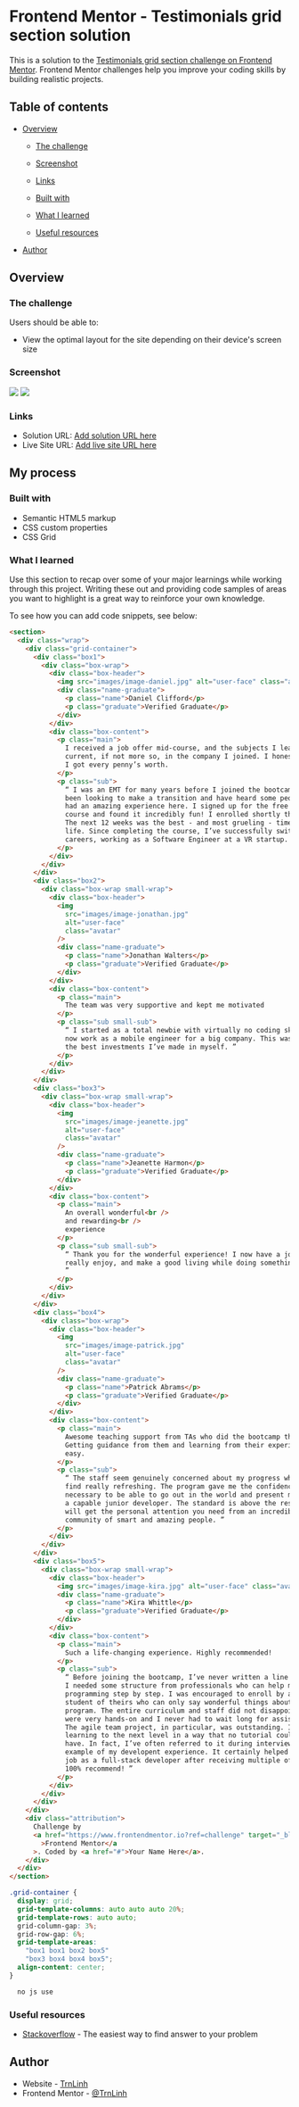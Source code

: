 # Frontend Mentor - Testimonials grid section solution

This is a solution to the [Testimonials grid section challenge on Frontend Mentor](https://www.frontendmentor.io/challenges/testimonials-grid-section-Nnw6J7Un7). Frontend Mentor challenges help you improve your coding skills by building realistic projects.

## Table of contents

- [Overview](#overview)

  - [The challenge](#the-challenge)
  - [Screenshot](#screenshot)
  - [Links](#links)

  - [Built with](#built-with)
  - [What I learned](#what-i-learned)

  - [Useful resources](#useful-resources)

- [Author](#author)

## Overview

### The challenge

Users should be able to:

- View the optimal layout for the site depending on their device's screen size

### Screenshot

![](images/Mobile.PNG)
![](images/Desktop.PNG)

### Links

- Solution URL: [Add solution URL here](https://your-solution-url.com)
- Live Site URL: [Add live site URL here](https://your-live-site-url.com)

## My process

### Built with

- Semantic HTML5 markup
- CSS custom properties
- CSS Grid

### What I learned

Use this section to recap over some of your major learnings while working through this project. Writing these out and providing code samples of areas you want to highlight is a great way to reinforce your own knowledge.

To see how you can add code snippets, see below:

```html
<section>
  <div class="wrap">
    <div class="grid-container">
      <div class="box1">
        <div class="box-wrap">
          <div class="box-header">
            <img src="images/image-daniel.jpg" alt="user-face" class="avatar" />
            <div class="name-graduate">
              <p class="name">Daniel Clifford</p>
              <p class="graduate">Verified Graduate</p>
            </div>
          </div>
          <div class="box-content">
            <p class="main">
              I received a job offer mid-course, and the subjects I learned were
              current, if not more so, in the company I joined. I honestly feel
              I got every penny’s worth.
            </p>
            <p class="sub">
              “ I was an EMT for many years before I joined the bootcamp. I’ve
              been looking to make a transition and have heard some people who
              had an amazing experience here. I signed up for the free intro
              course and found it incredibly fun! I enrolled shortly thereafter.
              The next 12 weeks was the best - and most grueling - time of my
              life. Since completing the course, I’ve successfully switched
              careers, working as a Software Engineer at a VR startup. ”
            </p>
          </div>
        </div>
      </div>
      <div class="box2">
        <div class="box-wrap small-wrap">
          <div class="box-header">
            <img
              src="images/image-jonathan.jpg"
              alt="user-face"
              class="avatar"
            />
            <div class="name-graduate">
              <p class="name">Jonathan Walters</p>
              <p class="graduate">Verified Graduate</p>
            </div>
          </div>
          <div class="box-content">
            <p class="main">
              The team was very supportive and kept me motivated
            </p>
            <p class="sub small-sub">
              “ I started as a total newbie with virtually no coding skills. I
              now work as a mobile engineer for a big company. This was one of
              the best investments I’ve made in myself. ”
            </p>
          </div>
        </div>
      </div>
      <div class="box3">
        <div class="box-wrap small-wrap">
          <div class="box-header">
            <img
              src="images/image-jeanette.jpg"
              alt="user-face"
              class="avatar"
            />
            <div class="name-graduate">
              <p class="name">Jeanette Harmon</p>
              <p class="graduate">Verified Graduate</p>
            </div>
          </div>
          <div class="box-content">
            <p class="main">
              An overall wonderful<br />
              and rewarding<br />
              experience
            </p>
            <p class="sub small-sub">
              “ Thank you for the wonderful experience! I now have a job I
              really enjoy, and make a good living while doing something I love.
              ”
            </p>
          </div>
        </div>
      </div>
      <div class="box4">
        <div class="box-wrap">
          <div class="box-header">
            <img
              src="images/image-patrick.jpg"
              alt="user-face"
              class="avatar"
            />
            <div class="name-graduate">
              <p class="name">Patrick Abrams</p>
              <p class="graduate">Verified Graduate</p>
            </div>
          </div>
          <div class="box-content">
            <p class="main">
              Awesome teaching support from TAs who did the bootcamp themselves.
              Getting guidance from them and learning from their experiences was
              easy.
            </p>
            <p class="sub">
              “ The staff seem genuinely concerned about my progress which I
              find really refreshing. The program gave me the confidence
              necessary to be able to go out in the world and present myself as
              a capable junior developer. The standard is above the rest. You
              will get the personal attention you need from an incredible
              community of smart and amazing people. ”
            </p>
          </div>
        </div>
      </div>
      <div class="box5">
        <div class="box-wrap small-wrap">
          <div class="box-header">
            <img src="images/image-kira.jpg" alt="user-face" class="avatar" />
            <div class="name-graduate">
              <p class="name">Kira Whittle</p>
              <p class="graduate">Verified Graduate</p>
            </div>
          </div>
          <div class="box-content">
            <p class="main">
              Such a life-changing experience. Highly recommended!
            </p>
            <p class="sub">
              “ Before joining the bootcamp, I’ve never written a line of code.
              I needed some structure from professionals who can help me learn
              programming step by step. I was encouraged to enroll by a former
              student of theirs who can only say wonderful things about the
              program. The entire curriculum and staff did not disappoint. They
              were very hands-on and I never had to wait long for assistance.
              The agile team project, in particular, was outstanding. It took my
              learning to the next level in a way that no tutorial could ever
              have. In fact, I’ve often referred to it during interviews as an
              example of my developent experience. It certainly helped me land a
              job as a full-stack developer after receiving multiple offers.
              100% recommend! ”
            </p>
          </div>
        </div>
      </div>
    </div>
    <div class="attribution">
      Challenge by
      <a href="https://www.frontendmentor.io?ref=challenge" target="_blank"
        >Frontend Mentor</a
      >. Coded by <a href="#">Your Name Here</a>.
    </div>
  </div>
</section>
```

```css
.grid-container {
  display: grid;
  grid-template-columns: auto auto auto 20%;
  grid-template-rows: auto auto;
  grid-column-gap: 3%;
  grid-row-gap: 6%;
  grid-template-areas:
    "box1 box1 box2 box5"
    "box3 box4 box4 box5";
  align-content: center;
}
```

```js
  no js use
```

### Useful resources

- [Stackoverflow](https://stackoverflow.com/) - The easiest way to find answer to your problem

## Author

- Website - [TrnLinh](https://trnlinh.github.io/Portfolio.github.io/)
- Frontend Mentor - [@TrnLinh](https://www.frontendmentor.io/profile/TrnLinh)
